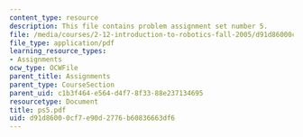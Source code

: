 ```yaml
---
content_type: resource
description: This file contains problem assignment set number 5.
file: /media/courses/2-12-introduction-to-robotics-fall-2005/d91d86000cf7e90d2776b60836663df6_ps5.pdf
file_type: application/pdf
learning_resource_types:
- Assignments
ocw_type: OCWFile
parent_title: Assignments
parent_type: CourseSection
parent_uid: c1b3f464-e564-d4f7-8f33-88e237134695
resourcetype: Document
title: ps5.pdf
uid: d91d8600-0cf7-e90d-2776-b60836663df6
---
```

